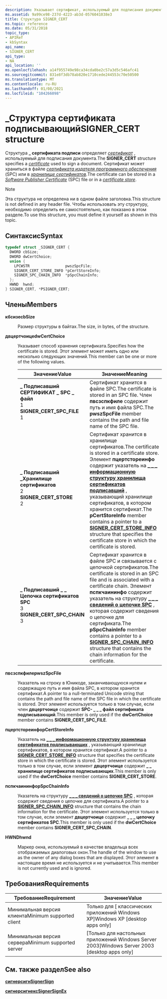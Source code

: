 ```yaml
---
description: Указывает сертификат, используемый для подписания документа. Сертификат может храниться в файле сертификата издателя программного обеспечения (SPC) или в хранилище сертификатов.
ms.assetid: 9a99ce98-237d-4223-ab3d-0576041038e3
title: Структура SIGNER_CERT
ms.topic: reference
ms.date: 05/31/2018
topic_type:
- APIRef
- kbSyntax
api_name:
- SIGNER_CERT
api_type:
- NA
api_location: ''
ms.openlocfilehash: a14f955749e98ca34cda0be2c57a3d5c546afc41
ms.sourcegitcommit: 831e8f3db78ab820e1710cede244553c70e50500
ms.translationtype: MT
ms.contentlocale: ru-RU
ms.lasthandoff: 01/08/2021
ms.locfileid: "104266098"
---
```

# <a name="signer_cert-structure"></a><span data-ttu-id="e07ee-104">\_Структура сертификата подписывающий</span><span class="sxs-lookup"><span data-stu-id="e07ee-104">SIGNER\_CERT structure</span></span>

<span data-ttu-id="e07ee-105">Структура **\_ сертификата подписи** определяет [*сертификат*](../secgloss/c-gly.md) , используемый для подписания документа.</span><span class="sxs-lookup"><span data-stu-id="e07ee-105">The **SIGNER\_CERT** structure specifies a [*certificate*](../secgloss/c-gly.md) used to sign a document.</span></span> <span data-ttu-id="e07ee-106">Сертификат может храниться в файле [*сертификата издателя программного обеспечения*](../secgloss/s-gly.md) (SPC) или в [*хранилище сертификатов*](../secgloss/c-gly.md).</span><span class="sxs-lookup"><span data-stu-id="e07ee-106">The certificate can be stored in a [*Software Publisher Certificate*](../secgloss/s-gly.md) (SPC) file or in a [*certificate store*](../secgloss/c-gly.md).</span></span>

> [!Note]  
> <span data-ttu-id="e07ee-107">Эта структура не определена ни в одном файле заголовка.</span><span class="sxs-lookup"><span data-stu-id="e07ee-107">This structure is not defined in any header file.</span></span> <span data-ttu-id="e07ee-108">Чтобы использовать эту структуру, необходимо определить ее самостоятельно, как показано в этом разделе.</span><span class="sxs-lookup"><span data-stu-id="e07ee-108">To use this structure, you must define it yourself as shown in this topic.</span></span>

 

## <a name="syntax"></a><span data-ttu-id="e07ee-109">Синтаксис</span><span class="sxs-lookup"><span data-stu-id="e07ee-109">Syntax</span></span>


```C++
typedef struct _SIGNER_CERT {
  DWORD cbSize;
  DWORD dwCertChoice;
  union {
    LPCWSTR                pwszSpcFile;
    SIGNER_CERT_STORE_INFO *pCertStoreInfo;
    SIGNER_SPC_CHAIN_INFO  *pSpcChainInfo;
  };
  HWND  hwnd;
} SIGNER_CERT, *PSIGNER_CERT;
```



## <a name="members"></a><span data-ttu-id="e07ee-110">Члены</span><span class="sxs-lookup"><span data-stu-id="e07ee-110">Members</span></span>

<dl> <dt>

<span data-ttu-id="e07ee-111">**кбсизе**</span><span class="sxs-lookup"><span data-stu-id="e07ee-111">**cbSize**</span></span>
</dt> <dd>

<span data-ttu-id="e07ee-112">Размер структуры в байтах.</span><span class="sxs-lookup"><span data-stu-id="e07ee-112">The size, in bytes, of the structure.</span></span>

</dd> <dt>

<span data-ttu-id="e07ee-113">**двцертчоице**</span><span class="sxs-lookup"><span data-stu-id="e07ee-113">**dwCertChoice**</span></span>
</dt> <dd>

<span data-ttu-id="e07ee-114">Указывает способ хранения сертификата.</span><span class="sxs-lookup"><span data-stu-id="e07ee-114">Specifies how the certificate is stored.</span></span> <span data-ttu-id="e07ee-115">Этот элемент может иметь одно или несколько следующих значений.</span><span class="sxs-lookup"><span data-stu-id="e07ee-115">This member can be one or more of the following values.</span></span>



| <span data-ttu-id="e07ee-116">Значение</span><span class="sxs-lookup"><span data-stu-id="e07ee-116">Value</span></span>                                                                                                                                                                                                                                          | <span data-ttu-id="e07ee-117">Значение</span><span class="sxs-lookup"><span data-stu-id="e07ee-117">Meaning</span></span>                                                                                                                                                                                                                                                                           |
|------------------------------------------------------------------------------------------------------------------------------------------------------------------------------------------------------------------------------------------------|-----------------------------------------------------------------------------------------------------------------------------------------------------------------------------------------------------------------------------------------------------------------------------------|
| <span id="SIGNER_CERT_SPC_FILE"></span><span id="signer_cert_spc_file"></span><dl> <span data-ttu-id="e07ee-118"><dt>**\_ Подписавший СЕРТИФИКАТ \_ SPC \_ файл**</dt> <dt>1</dt></span><span class="sxs-lookup"><span data-stu-id="e07ee-118"><dt>**SIGNER\_CERT\_SPC\_FILE**</dt> <dt>1</dt></span></span> </dl>    | <span data-ttu-id="e07ee-119">Сертификат хранится в файле SPC.</span><span class="sxs-lookup"><span data-stu-id="e07ee-119">The certificate is stored in an SPC file.</span></span> <span data-ttu-id="e07ee-120">Член **пвсзспкфиле** содержит путь и имя файла SPC.</span><span class="sxs-lookup"><span data-stu-id="e07ee-120">The **pwszSpcFile** member contains the path and file name of the SPC file.</span></span><br/>                                                                                                                                                  |
| <span id="SIGNER_CERT_STORE"></span><span id="signer_cert_store"></span><dl> <span data-ttu-id="e07ee-121"><dt>**\_ Подписавший \_Хранилище сертификатов**</dt> <dt>2</dt></span><span class="sxs-lookup"><span data-stu-id="e07ee-121"><dt>**SIGNER\_CERT\_STORE**</dt> <dt>2</dt></span></span> </dl>              | <span data-ttu-id="e07ee-122">Сертификат хранится в хранилище сертификатов.</span><span class="sxs-lookup"><span data-stu-id="e07ee-122">The certificate is stored in a certificate store.</span></span> <span data-ttu-id="e07ee-123">Элемент **пцертстореинфо** содержит указатель на [**\_ \_ \_ информационную структуру хранилища сертификатов подписавший**](signer-cert-store-info.md) , указывающий хранилище сертификатов, в котором хранится сертификат.</span><span class="sxs-lookup"><span data-stu-id="e07ee-123">The **pCertStoreInfo** member contains a pointer to a [**SIGNER\_CERT\_STORE\_INFO**](signer-cert-store-info.md) structure that specifies the certificate store in which the certificate is stored.</span></span><br/>                 |
| <span id="SIGNER_CERT_SPC_CHAIN"></span><span id="signer_cert_spc_chain"></span><dl> <span data-ttu-id="e07ee-124"><dt>**\_ Подписавший \_ \_ Цепочка сертификатов SPC**</dt> <dt>3</dt></span><span class="sxs-lookup"><span data-stu-id="e07ee-124"><dt>**SIGNER\_CERT\_SPC\_CHAIN**</dt> <dt>3</dt></span></span> </dl> | <span data-ttu-id="e07ee-125">Сертификат хранится в файле SPC и связывается с цепочкой сертификатов.</span><span class="sxs-lookup"><span data-stu-id="e07ee-125">The certificate is stored in an SPC file and is associated with a certificate chain.</span></span> <span data-ttu-id="e07ee-126">Элемент **пспкчаининфо** содержит указатель на структуру [**\_ \_ \_ сведений о цепочке SPC**](signer-spc-chain-info.md) , которая содержит сведения о цепочке для сертификата.</span><span class="sxs-lookup"><span data-stu-id="e07ee-126">The **pSpcChainInfo** member contains a pointer to a [**SIGNER\_SPC\_CHAIN\_INFO**](signer-spc-chain-info.md) structure that contains the chain information for the certificate.</span></span><br/> |



 

</dd> <dt>

<span data-ttu-id="e07ee-127">**пвсзспкфиле**</span><span class="sxs-lookup"><span data-stu-id="e07ee-127">**pwszSpcFile**</span></span>
</dt> <dd>

<span data-ttu-id="e07ee-128">Указатель на строку в Юникоде, заканчивающуюся нулем и содержащую путь и имя файла SPC, в котором хранится сертификат.</span><span class="sxs-lookup"><span data-stu-id="e07ee-128">A pointer to a null-terminated Unicode string that contains the path and file name of the SPC file in which the certificate is stored.</span></span> <span data-ttu-id="e07ee-129">Этот элемент используется только в том случае, если член **двцертчоице** содержит **SPC- \_ \_ \_ файл сертификата подписывающий**.</span><span class="sxs-lookup"><span data-stu-id="e07ee-129">This member is only used if the **dwCertChoice** member contains **SIGNER\_CERT\_SPC\_FILE**.</span></span>

</dd> <dt>

<span data-ttu-id="e07ee-130">**пцертстореинфо**</span><span class="sxs-lookup"><span data-stu-id="e07ee-130">**pCertStoreInfo**</span></span>
</dt> <dd>

<span data-ttu-id="e07ee-131">Указатель на [**\_ \_ \_ информационную структуру хранилища сертификатов подписывающих**](signer-cert-store-info.md) , указывающий хранилище сертификатов, в котором хранится сертификат.</span><span class="sxs-lookup"><span data-stu-id="e07ee-131">A pointer to a [**SIGNER\_CERT\_STORE\_INFO**](signer-cert-store-info.md) structure that specifies the certificate store in which the certificate is stored.</span></span> <span data-ttu-id="e07ee-132">Этот элемент используется только в том случае, если элемент **двцертчоице** содержит **\_ \_ хранилище сертификатов подписывающих**.</span><span class="sxs-lookup"><span data-stu-id="e07ee-132">This member is only used if the **dwCertChoice** member contains **SIGNER\_CERT\_STORE**.</span></span>

</dd> <dt>

<span data-ttu-id="e07ee-133">**пспкчаининфо**</span><span class="sxs-lookup"><span data-stu-id="e07ee-133">**pSpcChainInfo**</span></span>
</dt> <dd>

<span data-ttu-id="e07ee-134">Указатель на структуру [**\_ \_ \_ сведений о цепочке SPC**](signer-spc-chain-info.md) , которая содержит сведения о цепочке для сертификата.</span><span class="sxs-lookup"><span data-stu-id="e07ee-134">A pointer to a [**SIGNER\_SPC\_CHAIN\_INFO**](signer-spc-chain-info.md) structure that contains the chain information for the certificate.</span></span> <span data-ttu-id="e07ee-135">Этот элемент используется только в том случае, если элемент **двцертчоице** содержит **\_ \_ \_ цепочку сертификатов SPC**.</span><span class="sxs-lookup"><span data-stu-id="e07ee-135">This member is only used if the **dwCertChoice** member contains **SIGNER\_CERT\_SPC\_CHAIN**.</span></span>

</dd> <dt>

<span data-ttu-id="e07ee-136">**HWND**</span><span class="sxs-lookup"><span data-stu-id="e07ee-136">**hwnd**</span></span>
</dt> <dd>

<span data-ttu-id="e07ee-137">Маркер окна, используемый в качестве владельца всех отображаемых диалоговых окон.</span><span class="sxs-lookup"><span data-stu-id="e07ee-137">The handle of the window to use as the owner of any dialog boxes that are displayed.</span></span> <span data-ttu-id="e07ee-138">Этот элемент в настоящее время не используется и не учитывается.</span><span class="sxs-lookup"><span data-stu-id="e07ee-138">This member is not currently used and is ignored.</span></span>

</dd> </dl>

## <a name="requirements"></a><span data-ttu-id="e07ee-139">Требования</span><span class="sxs-lookup"><span data-stu-id="e07ee-139">Requirements</span></span>



| <span data-ttu-id="e07ee-140">Требование</span><span class="sxs-lookup"><span data-stu-id="e07ee-140">Requirement</span></span> | <span data-ttu-id="e07ee-141">Значение</span><span class="sxs-lookup"><span data-stu-id="e07ee-141">Value</span></span> |
|-------------------------------------|------------------------------------------------------|
| <span data-ttu-id="e07ee-142">Минимальная версия клиента</span><span class="sxs-lookup"><span data-stu-id="e07ee-142">Minimum supported client</span></span><br/> | <span data-ttu-id="e07ee-143">Только для \[ классических приложений Windows XP\]</span><span class="sxs-lookup"><span data-stu-id="e07ee-143">Windows XP \[desktop apps only\]</span></span><br/>          |
| <span data-ttu-id="e07ee-144">Минимальная версия сервера</span><span class="sxs-lookup"><span data-stu-id="e07ee-144">Minimum supported server</span></span><br/> | <span data-ttu-id="e07ee-145">\[Только для настольных приложений Windows Server 2003\]</span><span class="sxs-lookup"><span data-stu-id="e07ee-145">Windows Server 2003 \[desktop apps only\]</span></span><br/> |



## <a name="see-also"></a><span data-ttu-id="e07ee-146">См. также раздел</span><span class="sxs-lookup"><span data-stu-id="e07ee-146">See also</span></span>

<dl> <dt>

[<span data-ttu-id="e07ee-147">**сигнерсигн**</span><span class="sxs-lookup"><span data-stu-id="e07ee-147">**SignerSign**</span></span>](signersign.md)
</dt> <dt>

[<span data-ttu-id="e07ee-148">**сигнерсигнекс**</span><span class="sxs-lookup"><span data-stu-id="e07ee-148">**SignerSignEx**</span></span>](signersignex.md)
</dt> </dl>

 

 
